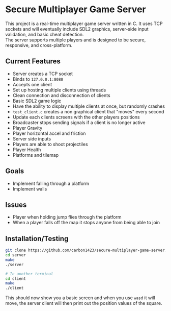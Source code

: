 # Secure Multiplayer Game Server

This project is a real-time multiplayer game server written in C. It uses TCP sockets and will eventually include SDL2 graphics, server-side input validation, and basic cheat detection.  
The server supports multiple players and is designed to be secure, responsive, and cross-platform.

## Current Features
- Server creates a TCP socket
- Binds to `127.0.0.1:8080`
- Accepts one client
- Set up hosting multiple clients using threads
- Clean connection and disconnection of clients
- Basic SDL2 game logic
- Have the ability to display multiple clients at once, but randomly crashes
- `test_client.c` creates a non graphical client that "moves" every second
- Update each clients screens with the other players positions
- Broadcaster stops sending signals if a client is no longer active
- Player Gravity
- Player horizontal accel and friction
- Server side inputs
- Players are able to shoot projectiles 
- Player Health
- Platforms and tilemap

## Goals
- Implement falling through a platform
- Implement walls

## Issues
- Player when holding jump flies through the platform
- When a player falls off the map it stops anyone from being able to join



## Installation/Testing
```bash
git clone https://github.com/carbon1423/secure-multiplayer-game-server.git
cd server
make
./server
```
```bash
# In another terminal
cd client
make
./client
```
This should now show you a basic screen and when you use `wasd` it will move, the server client will then print out the position values of the square.


